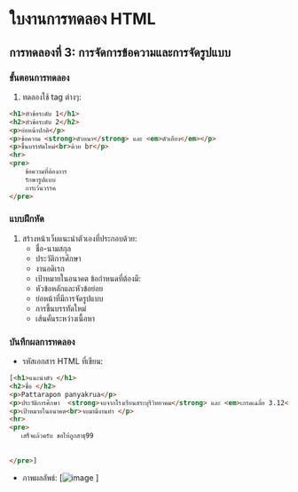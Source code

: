 # ใบงานการทดลอง HTML
 
## การทดลองที่ 3: การจัดการข้อความและการจัดรูปแบบ
### ขั้นตอนการทดลอง
1. ทดลองใช้ tag ต่างๆ:
```html
<h1>หัวข้อระดับ 1</h1>
<h2>หัวข้อระดับ 2</h2>
<p>ย่อหน้าปกติ</p>
<p>ข้อความ <strong>ตัวหนา</strong> และ <em>ตัวเอียง</em></p>
<p>ขึ้นบรรทัดใหม่<br>ด้วย br</p>
<hr>
<pre>
    ข้อความที่ต้องการ
    รักษารูปแบบ
    การเว้นวรรค
</pre>
```

### แบบฝึกหัด
1. สร้างหน้าเว็บแนะนำตัวเองที่ประกอบด้วย:
   - ชื่อ-นามสกุล
   - ประวัติการศึกษา
   - งานอดิเรก
   - เป้าหมายในอนาคต
 ข้อกำหนดที่ต้องมี:
   - หัวข้อหลักและหัวข้อย่อย
   - ย่อหน้าที่มีการจัดรูปแบบ
   - การขึ้นบรรทัดใหม่
   - เส้นคั่นระหว่างเนื้อหา
### บันทึกผลการทดลอง
- รหัสเอกสาร HTML ที่เขียน:
```html
[<h1>แนะนำตัว </h1>
<h2>ชื่อ </h2>
<p>Pattarapon panyakrua</p>
<p>ประวัติการศึกษา  <strong>จบจากโรงเรียนสระบุรีวิทยาคม</strong> และ <em>เกรดเฉลี่ย 3.12</em></p>
<p>เป้าหมายในอนาคต<br>จบมามีงานทำ </p>
<hr>
<pre>
   เสร็จแล้วครับ ขอให้ถูกสาธุ99
    
    
</pre>]
```
- ภาพผลลัพธ์:
[![image](https://github.com/user-attachments/assets/8fb859b9-c2be-40c9-9e14-54e44cdbb363)
]


